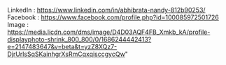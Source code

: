 LinkedIn : https://www.linkedin.com/in/abhibrata-nandy-812b90253/
Facebook : https://www.facebook.com/profile.php?id=100085972501726
Image : https://media.licdn.com/dms/image/D4D03AQF4FB_Xmkb_kA/profile-displayphoto-shrink_800_800/0/1686244442413?e=2147483647&v=beta&t=yzZ8XQz7-DjrUrlsSqSKainhgrXsRmCqxqisccgycQw"
